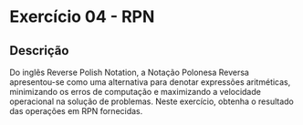 # Exercício 04 - RPN
## Descrição
Do inglês Reverse Polish Notation, a Notação Polonesa Reversa apresentou-se como uma
alternativa para denotar expressões aritméticas, minimizando os erros de computação e
maximizando a velocidade operacional na solução de problemas. Neste exercício, obtenha o
resultado das operações em RPN fornecidas.
